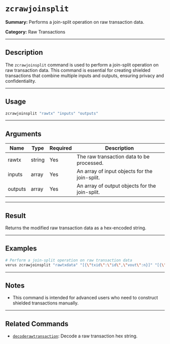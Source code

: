 # `zcrawjoinsplit`

**Summary:**
Performs a join-split operation on raw transaction data.

**Category:**
Raw Transactions

---

## Description
The `zcrawjoinsplit` command is used to perform a join-split operation on raw transaction data. This command is essential for creating shielded transactions that combine multiple inputs and outputs, ensuring privacy and confidentiality.

---

## Usage
```bash
zcrawjoinsplit "rawtx" "inputs" "outputs"
```

---

## Arguments
| Name   | Type   | Required | Description                                      |
|--------|--------|----------|--------------------------------------------------|
| rawtx  | string | Yes      | The raw transaction data to be processed.        |
| inputs | array  | Yes      | An array of input objects for the join-split.    |
| outputs| array  | Yes      | An array of output objects for the join-split.   |

---

## Result
Returns the modified raw transaction data as a hex-encoded string.

---

## Examples
```bash
# Perform a join-split operation on raw transaction data
verus zcrawjoinsplit "rawtxdata" "[{\"txid\":\"id\",\"vout\":n}]" "[{\"address\":\"addr\",\"amount\":x.xx}]"
```

---

## Notes
- This command is intended for advanced users who need to construct shielded transactions manually.

---

## Related Commands
- [`decoderawtransaction`](./decoderawtransaction.md): Decode a raw transaction hex string. 